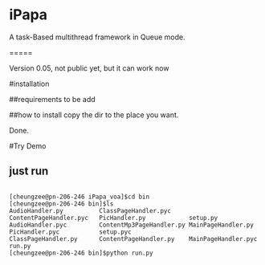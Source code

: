 iPapa
=====

A task-Based multithread framework in Queue mode. 

=====

Version 0.05, not public yet, but it can work now

#installation

##requirements
to be add

##how to install
copy the dir to the place you want. 

Done.

#Try Demo
## just run
```shell

[cheungzee@pn-206-246 iPapa_voa]$cd bin
[cheungzee@pn-206-246 bin]$ls
AudioHandler.py          ClassPageHandler.pyc     ContentPageHandler.pyc   PicHandler.py            setup.py
AudioHandler.pyc         ContentMp3PageHandler.py MainPageHandler.py       PicHandler.pyc           setup.pyc
ClassPageHandler.py      ContentPageHandler.py    MainPageHandler.pyc      run.py
[cheungzee@pn-206-246 bin]$python run.py

```
